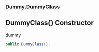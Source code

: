 ### [Dummy](./Dummy.md 'Dummy').[DummyClass](./Dummy-DummyClass.md 'Dummy.DummyClass')
## DummyClass() Constructor
dummy  
```csharp
public DummyClass();
```
